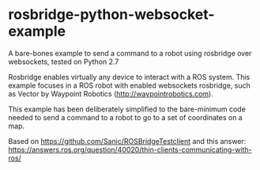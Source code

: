 # rosbridge-python-websocket-example
A bare-bones example to send a command to a robot using rosbridge over websockets, tested on Python 2.7

Rosbridge enables virtually any device to interact with a ROS system.
This example focuses in a ROS robot with enabled websockets rosbridge, such as Vector by Waypoint Robotics (http://waypointrobotics.com).

This example has been deliberately simplified to the bare-minimum code needed to send a command to a robot to go to a set of coordinates on a map.

Based on
https://github.com/Sanic/ROSBridgeTestclient 
and this answer:
https://answers.ros.org/question/40020/thin-clients-communicating-with-ros/


